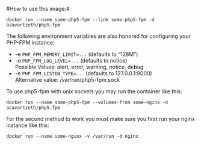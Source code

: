 #How to use this image:#

    docker run --name some-php5-fpm --link some-php5-fpm -d asavartzeth/php5-fpm

The following environment variables are also honored for configuring your PHP-FPM instance:

- -e `PHP_FPM_MEMORY_LIMIT=...` (defaults to “128M”)
- -e `PHP_FPM_LOG_LEVEL=...` (defaults to notice)  
Possible Values: alert, error, warning, notice, debug
- -e `PHP_FPM_LISTEN_TYPE=...` (defaults to 127.0.0.1:9000)  
Alternative value: /var/run/php5-fpm.sock

To use php5-fpm with unix sockets you may run the container like this:

    docker run --name some-php5-fpm --volumes-from some-nginx -d asavartzeth/php5-fpm

For the second method to work you must make sure you first run your nginx instance like this:

    docker run --name some-nginx -v /var/run -d nginx